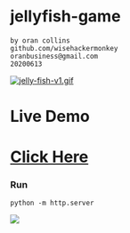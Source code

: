# jellyfish-game
####
```
by oran collins
github.com/wisehackermonkey
oranbusiness@gmail.com
20200613
```
[![jelly-fish-v1.gif](https://i.postimg.cc/k5Yc66B3/jelly-fish-v1.gif)](https://postimg.cc/hJxxNGLp)
<!-- ### install -->
<!-- ### Build -->
# Live Demo
# [Click Here](https://wisehackermonkey.github.io/jellyfish-game/)
### Run
```
python -m http.server 
```
<!-- # Links -->
![](https://i.postimg.cc/JnhjQ6Vs/screenshot-2.png)

